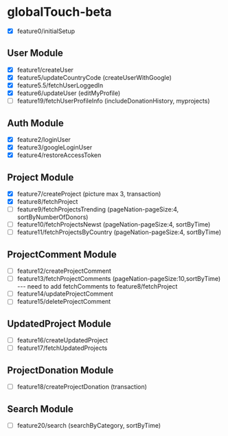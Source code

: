 # globalTouch-beta

- [x] feature0/initialSetup

## User Module

- [x] feature1/createUser
- [x] feature5/updateCountryCode (createUserWithGoogle)
- [x] feature5.5/fetchUserLoggedIn
- [x] feature6/updateUser (editMyProfile)
- [ ] feature19/fetchUserProfileInfo (includeDonationHistory, myprojects)

## Auth Module

- [x] feature2/loginUser
- [x] feature3/googleLoginUser
- [x] feature4/restoreAccessToken

## Project Module

- [x] feature7/createProject (picture max 3, transaction)
- [x] feature8/fetchProject
- [ ] feature9/fetchProjectsTrending (pageNation-pageSize:4, sortByNumberOfDonors)
- [ ] feature10/fetchProjectsNewst (pageNation-pageSize:4, sortByTime)
- [ ] feature11/fetchProjectsByCountry (pageNation-pageSize:4, sortByTime)

## ProjectComment Module

- [ ] feature12/createProjectComment
- [ ] feature13/fetchProjectComments (pageNation-pageSize:10,sortByTime) --- need to add fetchComments to feature8/fetchProject
- [ ] feature14/updateProjectComment
- [ ] feature15/deleteProjectComment

## UpdatedProject Module

- [ ] feature16/createUpdatedProject
- [ ] feature17/fetchUpdatedProjects

## ProjectDonation Module

- [ ] feature18/createProjectDonation (transaction)

## Search Module

- [ ] feature20/search (searchByCategory, sortByTime)
